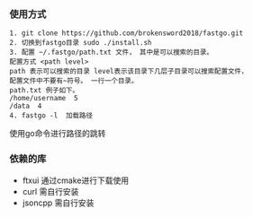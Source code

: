### 使用方式
```
1. git clone https://github.com/brokensword2018/fastgo.git
2. 切换到fastgo目录 sudo ./install.sh
3. 配置 ~/.fastgo/path.txt 文件， 其中是可以搜索的目录。 
配置方式 <path level> 
path 表示可以搜索的目录 level表示该目录下几层子目录可以搜索配置文件，
配置文件中不要有~符号。 一行一个目录。
path.txt 例子如下。
/home/username  5
/data  4
4. fastgo -l  加载路径
```
使用go命令进行路径的跳转


### 依赖的库
- ftxui  通过cmake进行下载使用
- curl  需自行安装
- jsoncpp   需自行安装